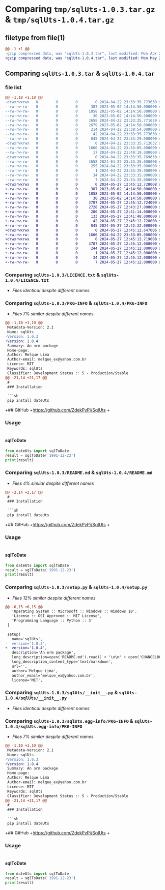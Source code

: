 # Comparing `tmp/sqlUts-1.0.3.tar.gz` & `tmp/sqlUts-1.0.4.tar.gz`

## filetype from file(1)

```diff
@@ -1 +1 @@
-gzip compressed data, was "sqlUts-1.0.3.tar", last modified: Mon Apr 22 23:33:35 2024, max compression
+gzip compressed data, was "sqlUts-1.0.4.tar", last modified: Mon May 27 12:45:12 2024, max compression
```

## Comparing `sqlUts-1.0.3.tar` & `sqlUts-1.0.4.tar`

### file list

```diff
@@ -1,18 +1,18 @@
-drwxrwxrwx   0        0        0        0 2024-04-22 23:33:35.773630 sqlUts-1.0.3/
--rw-rw-rw-   0        0        0      387 2023-05-02 14:14:50.000000 sqlUts-1.0.3/CHANGELOG.txt
--rw-rw-rw-   0        0        0     1058 2023-05-02 14:14:50.000000 sqlUts-1.0.3/LICENCE.txt
--rw-rw-rw-   0        0        0       30 2023-05-02 14:14:50.000000 sqlUts-1.0.3/MANIFEST.in
--rw-rw-rw-   0        0        0     3658 2024-04-22 23:33:35.771629 sqlUts-1.0.3/PKG-INFO
--rw-rw-rw-   0        0        0     2679 2023-05-02 14:14:50.000000 sqlUts-1.0.3/README.md
--rw-rw-rw-   0        0        0      214 2024-04-22 21:38:54.000000 sqlUts-1.0.3/commands.txt
--rw-rw-rw-   0        0        0       42 2024-04-22 23:33:35.773630 sqlUts-1.0.3/setup.cfg
--rw-rw-rw-   0        0        0      845 2024-04-22 23:33:29.000000 sqlUts-1.0.3/setup.py
-drwxrwxrwx   0        0        0        0 2024-04-22 23:33:35.712632 sqlUts-1.0.3/sqlUts/
--rw-rw-rw-   0        0        0     1666 2024-04-22 23:33:05.000000 sqlUts-1.0.3/sqlUts/__init__.py
--rw-rw-rw-   0        0        0       17 2024-04-22 21:49:19.000000 sqlUts-1.0.3/sqlUts/version.py
-drwxrwxrwx   0        0        0        0 2024-04-22 23:33:35.769630 sqlUts-1.0.3/sqlUts.egg-info/
--rw-rw-rw-   0        0        0     3658 2024-04-22 23:33:35.000000 sqlUts-1.0.3/sqlUts.egg-info/PKG-INFO
--rw-rw-rw-   0        0        0      255 2024-04-22 23:33:35.000000 sqlUts-1.0.3/sqlUts.egg-info/SOURCES.txt
--rw-rw-rw-   0        0        0        1 2024-04-22 23:33:35.000000 sqlUts-1.0.3/sqlUts.egg-info/dependency_links.txt
--rw-rw-rw-   0        0        0       34 2024-04-22 23:33:35.000000 sqlUts-1.0.3/sqlUts.egg-info/requires.txt
--rw-rw-rw-   0        0        0        7 2024-04-22 23:33:35.000000 sqlUts-1.0.3/sqlUts.egg-info/top_level.txt
+drwxrwxrwx   0        0        0        0 2024-05-27 12:45:12.728008 sqlUts-1.0.4/
+-rw-rw-rw-   0        0        0      387 2023-05-02 14:14:50.000000 sqlUts-1.0.4/CHANGELOG.txt
+-rw-rw-rw-   0        0        0     1058 2023-05-02 14:14:50.000000 sqlUts-1.0.4/LICENCE.txt
+-rw-rw-rw-   0        0        0       30 2023-05-02 14:14:50.000000 sqlUts-1.0.4/MANIFEST.in
+-rw-rw-rw-   0        0        0     3707 2024-05-27 12:45:12.724009 sqlUts-1.0.4/PKG-INFO
+-rw-rw-rw-   0        0        0     2728 2024-05-27 12:43:27.000000 sqlUts-1.0.4/README.md
+-rw-rw-rw-   0        0        0      206 2024-05-27 12:41:14.000000 sqlUts-1.0.4/commands.txt
+-rw-rw-rw-   0        0        0      133 2024-05-27 12:41:48.000000 sqlUts-1.0.4/run.py
+-rw-rw-rw-   0        0        0       42 2024-05-27 12:45:12.728008 sqlUts-1.0.4/setup.cfg
+-rw-rw-rw-   0        0        0      845 2024-05-27 12:42:32.000000 sqlUts-1.0.4/setup.py
+drwxrwxrwx   0        0        0        0 2024-05-27 12:45:12.647006 sqlUts-1.0.4/sqlUts/
+-rw-rw-rw-   0        0        0     1666 2024-04-22 23:33:05.000000 sqlUts-1.0.4/sqlUts/__init__.py
+drwxrwxrwx   0        0        0        0 2024-05-27 12:45:12.719008 sqlUts-1.0.4/sqlUts.egg-info/
+-rw-rw-rw-   0        0        0     3707 2024-05-27 12:45:12.000000 sqlUts-1.0.4/sqlUts.egg-info/PKG-INFO
+-rw-rw-rw-   0        0        0      244 2024-05-27 12:45:12.000000 sqlUts-1.0.4/sqlUts.egg-info/SOURCES.txt
+-rw-rw-rw-   0        0        0        1 2024-05-27 12:45:12.000000 sqlUts-1.0.4/sqlUts.egg-info/dependency_links.txt
+-rw-rw-rw-   0        0        0       34 2024-05-27 12:45:12.000000 sqlUts-1.0.4/sqlUts.egg-info/requires.txt
+-rw-rw-rw-   0        0        0        7 2024-05-27 12:45:12.000000 sqlUts-1.0.4/sqlUts.egg-info/top_level.txt
```

### Comparing `sqlUts-1.0.3/LICENCE.txt` & `sqlUts-1.0.4/LICENCE.txt`

 * *Files identical despite different names*

### Comparing `sqlUts-1.0.3/PKG-INFO` & `sqlUts-1.0.4/PKG-INFO`

 * *Files 7% similar despite different names*

```diff
@@ -1,10 +1,10 @@
 Metadata-Version: 2.1
 Name: sqlUts
-Version: 1.0.3
+Version: 1.0.4
 Summary: An orm package
 Home-page: 
 Author: Melque Lima
 Author-email: melque_ex@yahoo.com.br
 License: MIT
 Keywords: sqlUts
 Classifier: Development Status :: 5 - Production/Stable
@@ -21,14 +21,17 @@
 #
 ### Installation
 
 ```sh
 pip install dateUts
 ```
 
+## GitHub
+https://github.com/ZdekPyPi/SqlUts
+
 ### Usage
 #
 #### sqlToDate
 ```py
 from dateUts import sqlToDate
 result = sqlToDate('1991-12-23')
 print(result)
```

### Comparing `sqlUts-1.0.3/README.md` & `sqlUts-1.0.4/README.md`

 * *Files 4% similar despite different names*

```diff
@@ -2,14 +2,17 @@
 #
 ### Installation
 
 ```sh
 pip install dateUts
 ```
 
+## GitHub
+https://github.com/ZdekPyPi/SqlUts
+
 ### Usage
 #
 #### sqlToDate
 ```py
 from dateUts import sqlToDate
 result = sqlToDate('1991-12-23')
 print(result)
```

### Comparing `sqlUts-1.0.3/setup.py` & `sqlUts-1.0.4/setup.py`

 * *Files 12% similar despite different names*

```diff
@@ -6,15 +6,15 @@
   'Operating System :: Microsoft :: Windows :: Windows 10',
   'License :: OSI Approved :: MIT License',
   'Programming Language :: Python :: 3'
 ]
  
 setup(
   name='sqlUts',
-  version='1.0.3',
+  version='1.0.4',
   description='An orm package',
   long_description=open('README.md').read() + '\n\n' + open('CHANGELOG.txt').read(),
   long_description_content_type='text/markdown',
   url='',  
   author='Melque Lima',
   author_email='melque_ex@yahoo.com.br',
   license='MIT',
```

### Comparing `sqlUts-1.0.3/sqlUts/__init__.py` & `sqlUts-1.0.4/sqlUts/__init__.py`

 * *Files identical despite different names*

### Comparing `sqlUts-1.0.3/sqlUts.egg-info/PKG-INFO` & `sqlUts-1.0.4/sqlUts.egg-info/PKG-INFO`

 * *Files 7% similar despite different names*

```diff
@@ -1,10 +1,10 @@
 Metadata-Version: 2.1
 Name: sqlUts
-Version: 1.0.3
+Version: 1.0.4
 Summary: An orm package
 Home-page: 
 Author: Melque Lima
 Author-email: melque_ex@yahoo.com.br
 License: MIT
 Keywords: sqlUts
 Classifier: Development Status :: 5 - Production/Stable
@@ -21,14 +21,17 @@
 #
 ### Installation
 
 ```sh
 pip install dateUts
 ```
 
+## GitHub
+https://github.com/ZdekPyPi/SqlUts
+
 ### Usage
 #
 #### sqlToDate
 ```py
 from dateUts import sqlToDate
 result = sqlToDate('1991-12-23')
 print(result)
```

